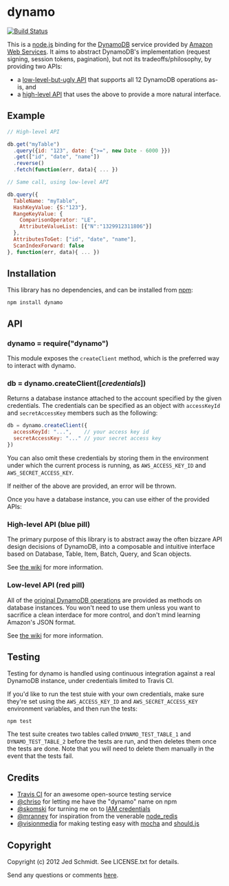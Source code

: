 dynamo
======

[![Build Status](https://secure.travis-ci.org/jed/dynamo.png)][travis]

This is a [node.js][node] binding for the [DynamoDB][dynamo] service provided by [Amazon Web Services][aws]. It aims to abstract DynamoDB's implementation (request signing, session tokens, pagination), but not its tradeoffs/philosophy, by providing two APIs:

- a [low-level-but-ugly API][low-api] that supports all 12 DynamoDB operations as-is, and
- a [high-level API][high-api] that uses the above to provide a more natural interface.

Example
-------

```javascript
// High-level API

db.get("myTable")
  .query({id: "123", date: {">=", new Date - 6000 }})
  .get(["id", "date", "name"])
  .reverse()
  .fetch(function(err, data){ ... })

// Same call, using low-level API

db.query({
  TableName: "myTable",
  HashKeyValue: {S:"123"},
  RangeKeyValue: {
    ComparisonOperator: "LE",
    AttributeValueList: [{"N":"1329912311806"}]
  },
  AttributesToGet: ["id", "date", "name"],
  ScanIndexForward: false
}, function(err, data){ ... })
```

Installation
------------

This library has no dependencies, and can be installed from [npm][npm]:

    npm install dynamo

API
---

### dynamo = require("dynamo")

This module exposes the `createClient` method, which is the preferred way to interact with dynamo.

### db = dynamo.createClient([_credentials_])

Returns a database instance attached to the account specified by the given credentials. The credentials can be specified as an object with `accessKeyId` and `secretAccessKey` members such as the following:

```javascript
db = dynamo.createClient({
  accessKeyId: "...",    // your access key id
  secretAccessKey: "..." // your secret access key
})
```

You can also omit these credentials by storing them in the environment under which the current process is running, as `AWS_ACCESS_KEY_ID` and `AWS_SECRET_ACCESS_KEY`.

If neither of the above are provided, an error will be thrown.

Once you have a database instance, you can use either of the provided APIs:

### High-level API (blue pill)

The primary purpose of this library is to abstract away the often bizzare API design decisions of DynamoDB, into a composable and intuitive interface based on Database, Table, Item, Batch, Query, and Scan objects.

See [the wiki][high-api] for more information.

### Low-level API (red pill)

All of the [original DynamoDB operations][api] are provided as methods on database instances. You won't need to use them unless you want to sacrifice a clean interdace for more control, and don't mind learning Amazon's JSON format.

See [the wiki][low-api] for more information.

Testing
-------

Testing for dynamo is handled using continuous integration against a real DynamoDB instance, under credentials limited to Travis CI.

If you'd like to run the test stuie with your own credentials, make sure they're set using the `AWS_ACCESS_KEY_ID` and `AWS_SECRET_ACCESS_KEY` environment variables, and then run the tests:

    npm test

The test suite creates two tables called `DYNAMO_TEST_TABLE_1` and `DYNAMO_TEST_TABLE_2` before the tests are run, and then deletes them once the tests are done. Note that you will need to delete them manually in the event that the tests fail.

Credits
-------

- [Travis CI][travis] for an awesome open-source testing service
- [@chriso][chriso] for letting me have the "dynamo" name on npm
- [@skomski][skomski] for turning me on to [IAM credentials][iam]
- [@mranney][mranney] for inspiration from the venerable [node_redis][node_redis]
- [@visionmedia][tj] for making testing easy with [mocha][mocha] and [should.js][should]

<a name="copyright"></a>
Copyright
---------

Copyright (c) 2012 Jed Schmidt. See LICENSE.txt for details.

Send any questions or comments [here][twitter].

[travis]: http://travis-ci.org/jed/dynamo
[node]: http://nodejs.org
[dynamo]: http://docs.amazonwebservices.com/amazondynamodb/latest/developerguide/Introduction.html
[aws]: http://aws.amazon.com
[api]: http://docs.amazonwebservices.com/amazondynamodb/latest/developerguide/operationlist.html
[mranney]: https://github.com/mranney
[skomski]: https://github.com/skomski
[node_redis]: https://github.com/mranney/node_redis
[twitter]: http://twitter.com/jedschmidt
[heroku]: http://heroku.com
[mocha]: https://visionmedia.github.com/mocha
[should]: https://github.com/visionmedia/should.js
[tj]: https://github.com/visionmedia
[iam]: http://docs.amazonwebservices.com/IAM/latest/UserGuide/IAM_Introduction.html
[connect]: http://www.senchalabs.org/connect
[chriso]: https://github.com/chriso
[low-api]: https://github.com/jed/dynamo/wiki/Low-level-API
[high-api]: https://github.com/jed/dynamo/wiki/High-level-API
[npm]: http://npmjs.org
